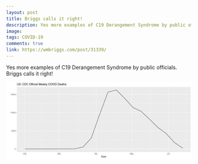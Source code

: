 ```yaml
---
layout: post
title: Briggs calls it right!
description: Yes more examples of C19 Derangement Syndrome by public officials. Briggs calls it right.
image: 
tags: COVID-19
comments: true
link: https://wmbriggs.com/post/31339/
---
```


Yes more examples of C19 Derangement Syndrome by public officials.
Briggs calls it right!

![](/../../assets/images/post-images/briggs1/46b2080a90e02acb4c64b1c105c6f9e0.jpg)


